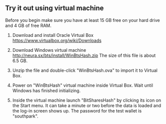 ## Try it out using virtual machine

Before you begin make sure you have at least 15 GB free on your hard drive and 4 GB of free RAM.

1. Download and install Oracle Virtual Box
https://www.virtualbox.org/wiki/Downloads

2. Download Windows virtual machine
http://neura.sx/bts/install/WinBtsHash.zip
The size of this file is about 6.5 GB.

3. Unzip the file and double-click "WinBtsHash.ova" to import it to Virtual Box.

4. Power on "WinBtsHash" virtual machine inside Virtual Box. Wait until Windows has finished initializing.

5. Inside the virtual machine launch "BitSharesHash" by clicking its icon on the Start menu. It can take a minute or two before the data is loaded and the log-in screen shows up. The password for the test wallet is "southpark".
